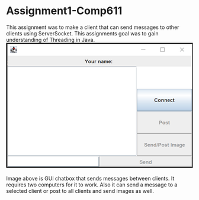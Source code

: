 # Assignment1-Comp611
This assignment was to make a client that can send messages to other clients using ServerSocket. This assignments goal was to gain understanding of Threading in Java.<br>
![alt text](https://github.com/ray314/Assignment1-Comp611/blob/master/GUI.png)  
<br>Image above is GUI chatbox that sends messages between clients. It requires two computers for it to work. Also it can send a message to a selected client or post to all clients and send images as well.

